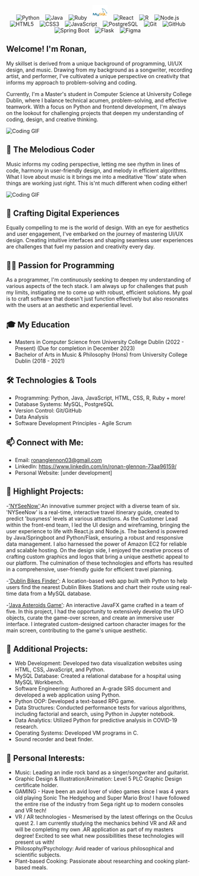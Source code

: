 <p align="center">
  <img src="https://upload.wikimedia.org/wikipedia/commons/c/c3/Python-logo-notext.svg" alt="Python" width="40" height="40"/>&nbsp;&nbsp;&nbsp;
  <img src="https://upload.wikimedia.org/wikipedia/en/3/30/Java_programming_language_logo.svg" alt="Java" width="40" height="40"/>&nbsp;&nbsp;&nbsp;
  <img src="https://upload.wikimedia.org/wikipedia/commons/7/73/Ruby_logo.svg" alt="Ruby" width="40" height="40"/>&nbsp;&nbsp;&nbsp;
  <img src="https://raw.githubusercontent.com/devicons/devicon/master/icons/mysql/mysql-original-wordmark.svg" alt="MySQL" width="40" height="40"/>&nbsp;&nbsp;&nbsp;
  <img src="https://upload.wikimedia.org/wikipedia/commons/a/a7/React-icon.svg" alt="React" width="40" height="40"/>&nbsp;&nbsp;&nbsp;
  <img src="https://www.r-project.org/logo/Rlogo.svg" alt="R" width="40" height="40"/>&nbsp;&nbsp;&nbsp;
  <img src="https://upload.wikimedia.org/wikipedia/commons/d/d9/Node.js_logo.svg" alt="Node.js" width="40" height="40"/>&nbsp;&nbsp;&nbsp;
  <img src="https://upload.wikimedia.org/wikipedia/commons/6/61/HTML5_logo_and_wordmark.svg" alt="HTML5" width="40" height="40"/>&nbsp;&nbsp;&nbsp;
  <img src="https://upload.wikimedia.org/wikipedia/commons/d/d5/CSS3_logo_and_wordmark.svg" alt="CSS3" width="40" height="40"/>&nbsp;&nbsp;&nbsp;
  <img src="https://upload.wikimedia.org/wikipedia/commons/9/99/Unofficial_JavaScript_logo_2.svg" alt="JavaScript" width="40" height="40"/>&nbsp;&nbsp;&nbsp;
  <img src="https://upload.wikimedia.org/wikipedia/commons/2/29/Postgresql_elephant.svg" alt="PostgreSQL" width="40" height="40"/>&nbsp;&nbsp;&nbsp;
  <img src="https://upload.wikimedia.org/wikipedia/commons/e/e0/Git-logo.svg" alt="Git" width="40" height="40"/>&nbsp;&nbsp;&nbsp;
  <img src="https://upload.wikimedia.org/wikipedia/commons/9/91/Octicons-mark-github.svg" alt="GitHub" width="40" height="40"/>&nbsp;&nbsp;&nbsp;
  <img src="https://upload.wikimedia.org/wikipedia/commons/4/44/Spring_Framework_Logo_2018.svg" alt="Spring Boot" width="40" height="40"/>&nbsp;&nbsp;&nbsp;
  <img src="https://www.kindpng.com/picc/m/188-1882559_python-flask-hd-png-download.png" alt="Flask" width="40" height="40"/>&nbsp;&nbsp;&nbsp;
  <img src="https://upload.wikimedia.org/wikipedia/commons/3/33/Figma-logo.svg" alt="Figma" width="40" height="40"/>&nbsp;&nbsp;&nbsp;
</p>

## Welcome! I'm Ronan, 

My skillset is derived from a unique background of programming, UI/UX design, and music. Drawing from my background as a songwriter, recording artist, and performer, I've cultivated a unique perspective on creativity that informs my approach to problem-solving and coding.

Currently, I'm a Master's student in Computer Science at University College Dublin, where I balance technical acumen, problem-solving, and effective teamwork. With a focus on Python and frontend development, I'm always on the lookout for challenging projects that deepen my understanding of coding, design, and creative thinking.

![Coding GIF](https://media.giphy.com/media/ZVik7pBtu9dNS/giphy.gif)


## 🎸 The Melodious Coder 

Music informs my coding perspective, letting me see rhythm in lines of code, harmony in user-friendly design, and melody in efficient algorithms. What I love about music is it brings me into a meditative 'flow' state when things are working just right. This is'nt much different when coding either!

![Coding GIF](https://media.giphy.com/media/1BTQmXz5LNJdu/giphy.gif)

## 🎨 Crafting Digital Experiences

Equally compelling to me is the world of design. With an eye for aesthetics and user engagement, I've embarked on the journey of mastering UI/UX design. Creating intuitive interfaces and shaping seamless user experiences are challenges that fuel my passion and creativity every day. 

## 👨‍💻 Passion for Programming 

As a programmer, I'm continuously seeking to deepen my understanding of various aspects of the tech stack. I am always up for challenges that push my limits, instigating me to come up with robust, efficient solutions. My goal is to craft software that doesn't just function effectively but also resonates with the users at an aesthetic and experiential level.

## 🎓 My Education

- Masters in Computer Science from University College Dublin (2022 - Present) (Due for completion in December 2023)
- Bachelor of Arts in Music & Philosophy (Hons) from University College Dublin (2018 - 2021)

## 🛠️ Technologies & Tools

- Programming: Python, Java, JavaScript, HTML, CSS, R, Ruby + more!
- Database Systems: MySQL, PostgreSQL
- Version Control: Git/GitHub
- Data Analysis
- Software Development Principles - Agile Scrum

## 📫 Connect with Me:

- Email: ronanglennon03@gmail.com
- LinkedIn: https://www.linkedin.com/in/ronan-glennon-73aa96159/
- Personal Website: [under development]

## 🔗 Highlight Projects:

-['NYSeeNow'](https://github.com/Fei117117/NYSeeNow):An innovative summer project with a diverse team of six. 'NYSeeNow' is a real-time, interactive travel itinerary guide, created to predict 'busyness' levels at various attractions. As the Customer Lead within the front-end team, I led the UI design and wireframing, bringing the user experience to life with React.js and Node.js. The backend is powered by Java/Springboot and Python/Flask, ensuring a robust and responsive data management. I also harnessed the power of Amazon EC2 for reliable and scalable hosting. On the design side, I enjoyed the creative process of crafting custom graphics and logos that bring a unique aesthetic appeal to our platform. The culmination of these technologies and efforts has resulted in a comprehensive, user-friendly guide for efficient travel planning.


-['Dublin Bikes Finder'](https://github.com/finbarallan/Dublin-Bikes-App): A location-based web app built with Python to help users find the nearest Dublin Bikes Stations and chart their route using real-time data from a MySQL database.


-['Java Asteroids Game'](https://github.com/mattx245/Java-Asteroids-Game):  An interactive JavaFX game crafted in a team of five. In this project, I had the opportunity to extensively develop the UFO objects, curate the game-over screen, and create an immersive user interface. I integrated custom-designed cartoon character images for the main screen, contributing to the game's unique aesthetic. 

## 👥 Additional Projects:

- Web Development: Developed two data visualization websites using HTML, CSS, JavaScript, and Python.
- MySQL Database: Created a relational database for a hospital using MySQL Workbench.
- Software Engineering: Authored an A-grade SRS document and developed a web application using Python.
- Python OOP: Developed a text-based RPG game.
- Data Structures: Conducted performance tests for various algorithms, including factorial and search, using Python in Jupyter notebook.
- Data Analytics: Utilized Python for predictive analysis in COVID-19 research.
- Operating Systems: Developed VM programs in C.
- Sound recorder and beat finder.

## 🎼 Personal Interests:

- Music: Leading an indie rock band as a singer/songwriter and guitarist.
- Graphic Design & Illustration/Animation: Level 5 PLC Graphic Design certificate holder.
- GAMING - Have been an avid lover of video games since I was 4 years old playing Sonic The Hedgehog and Super Mario Bros! I have followed the entire rise of the industry from Sega right up to modern consoles and VR tech! 
- VR / AR technologies -  Mesmerised by the latest offerings on the Oculus quest 2. I am currently studying the mechanics behind VR and AR and will be completing my own .AR application as part of my masters degree! Excited to see what new possibillities these technologies will present us with!
- Philosophy/Psychology: Avid reader of various philosophical and scientific subjects.
- Plant-based Cooking: Passionate about researching and cooking plant-based meals.

<!--
**Ronan-G3/Ronan-G3** is a ✨ _special_ ✨ repository because its `README.md` (this file) appears on your GitHub profile.

Here are some ideas to get you started:

- 🔭 I’m currently working on ...
- 🌱 I’m currently learning ...
- 👯 I’m looking to collaborate on ...
- 🤔 I’m looking for help with ...
- 💬 Ask me about ...
- 📫 How to reach me: ...
- 😄 Pronouns: ...
- ⚡ Fun fact: ...
-->
